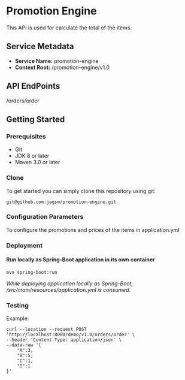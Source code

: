 # Promotion Engine

This API is used for calculate the total of the items.

## Service Metadata
* **Service Name:** promotion-engine
* **Context Root:** /promotion-engine/v1.0


## API EndPoints
/orders/order

## Getting Started

### Prerequisites
* Git
* JDK 8 or later
* Maven 3.0 or later

### Clone
To get started you can simply clone this repository using git:
```
git@github.com:jagsm/promotion-engine.git
```

### Configuration Parameters
To configure the promotions and prices of the items in application.yml

### Deployment

#### Run locally as Spring-Boot application in its own container

```
mvn spring-boot:run
```
*While deploying application locally as Spring-Boot, /src/main/resources/application.yml is consumed.*

### Testing

Example:

```
curl --location --request POST 'http://localhost:8080/demo/v1.0/orders/order' \
--header 'Content-Type: application/json' \
--data-raw '{
    "A":3,
    "B":5,
    "C":1,
    "D":1
}'
```

